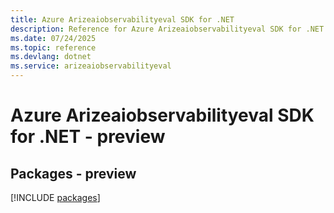 ```yaml
---
title: Azure Arizeaiobservabilityeval SDK for .NET
description: Reference for Azure Arizeaiobservabilityeval SDK for .NET
ms.date: 07/24/2025
ms.topic: reference
ms.devlang: dotnet
ms.service: arizeaiobservabilityeval
---
```

# Azure Arizeaiobservabilityeval SDK for .NET - preview
## Packages - preview
[!INCLUDE [packages](arizeaiobservabilityeval-index.md)]